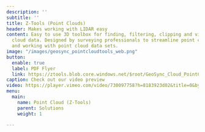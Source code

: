 ```yaml
---
description: ''
subtitle: ''
title: Z-Tools (Point Clouds)
header: Makes working with LIDAR easy
content: Easy to use 3D toolbox for finding, filtering, clipping and visualizing point
  cloud data. Designed by surveying professionals to streamline point cloud workflows
  and working with point cloud data sets.
image: "/images/geosync_pointcloudtools_web.png"
button:
  enable: true
  label: PDF Flyer
  link: https://ztools.blob.core.windows.net/$root/GeoSync_Cloud_PointCloud_Flyer.pdf
caption: Check out our video preview
video: https://player.vimeo.com/video/730097758?h=8183923d02&title=0&byline=0&portrait=0&color=00ab5f
menu:
  main:
    name: Point Cloud (Z-Tools)
    parent: Solutions
    weight: 1

---
```


